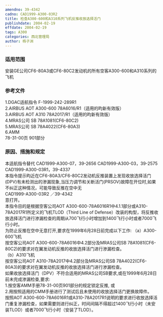 ```yaml
---
amendno: 39-4342  
cadno: CAD1999-A300-03R2  
title: 检查A300-600和A310系列飞机反推收放选择活门  
publishdate: 2004-02-19  
effdate: 2004-02-19  
tags: A300  
categories: 西北管理局  
author: 杨子洲  
---
```

  
### 适用范围  
安装GE公司CF6-80A3或CF6-80C2发动机的所有空客A300-600和A310系列的飞机  
  
<!--more-->  
### 参考文件  
1.DGAC适航指令 F-1999-242-289R1  
    2.AIRBUS AOT A300-600 78A6016/R1（适用的昀新有效版）  
    3.AIRBUS AOT A310 78A2017/R1（适用的昀新有效版）  
    4.MRAS公司 SB 78A1081(CF6-80C2)  
    5.MRAS公司 SB 78A4022(CF6-80A3)  
6.AMM  
78-31-00页 901部分  
  
### 原因、措施和规定  
本适航指令替代 CAD1999-A300-07，39-2656 CAD1999-A300-03，39-2575    CAD1999-A300-03R1，39-4337  
    本指令提示昀近在CF6-80A3/CF6-80C2发动机反推装置上发现收放选择活门(DPV)有未检测出的渗漏现象,当压力调节和关断活门(PRSOV)故障在开位时,如果不纠正这种情况，可能导致反推在空中无  
       CAD1999-A300-03R2   ／39-4342  
意打开。  
    本指令目的是根据空客公司AOT A300-600-78A6016R1中4.1.1部分或A310-78A2017R1所定义的飞机TLOD（Third Line of Defense）改装的构型，将反推收放选择活门进行渗漏检查的周期从700飞行小时增加到1400飞行小时或者7000飞行小时。  
    为防止反推在空中无意打开,要求在1999年6月28日前完成以下工作:    （a）A300-600飞机  
    按空客公司AOT A300-600-78A6016中4.2部分及MRAS公司SB 78A1081(CF6-80C2)的要求对在翼发动机反推的收放选择活门进行渗漏检查。  
   （b）A310飞机  
    按空客公司AOT A310-78A2017中4.2部分及MRAS公司SB 78A4022(CF6-80A3)的要求对在翼发动机反推的收放选择活门进行渗漏检查。  
    如果收放选择活门（DPV）不符合适用的MRAS公司SB要求,或在1999年6月28日前未完成渗漏检查,要求:  
    1.按空客AMM手册78-31-00页901部分的规定锁定反推, 或  
    2.用按照适用的CMM手册进行了测试后且未使用的收放选择活门更换故障件。  
    按照AOT A300-600-78A6016R1或A310-78A2017R1说明的要求进行收放选择活门重复渗漏检查，如果需要则进行纠正，时间间隔不得超过1400飞行小时（未安装TLOD）或者7000飞行小时（安装了TLOD）。  
